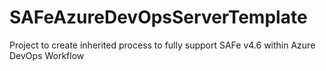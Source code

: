 # SAFeAzureDevOpsServerTemplate
Project to create inherited process to fully support SAFe v4.6 within Azure DevOps Workflow
